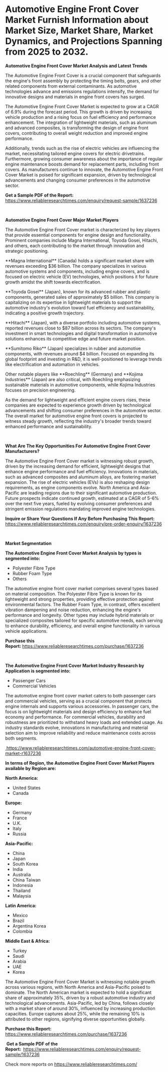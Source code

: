 <p><h1>Automotive Engine Front Cover Market Furnish Information about Market Size, Market Share, Market Dynamics, and Projections Spanning from 2025 to 2032.</h1></p><p><strong>Automotive Engine Front Cover Market Analysis and Latest Trends</strong></p>
<p><p>The Automotive Engine Front Cover is a crucial component that safeguards the engine's front assembly by protecting the timing belts, gears, and other related components from external contaminants. As automotive technologies advance and emissions regulations intensify, the demand for innovative designs and materials in engine front covers has surged.</p><p>The Automotive Engine Front Cover Market is expected to grow at a CAGR of 6.9% during the forecast period. This growth is driven by increasing vehicle production and a rising focus on fuel efficiency and performance enhancement. The integration of lightweight materials, such as aluminum and advanced composites, is transforming the design of engine front covers, contributing to overall weight reduction and improved engine performance.</p><p>Additionally, trends such as the rise of electric vehicles are influencing the market, necessitating tailored engine covers for electric drivetrains. Furthermore, growing consumer awareness about the importance of regular engine maintenance boosts demand for replacement parts, including front covers. As manufacturers continue to innovate, the Automotive Engine Front Cover Market is poised for significant expansion, driven by technological advancements and changing consumer preferences in the automotive sector.</p></p>
<p><strong>Get a Sample PDF of the Report:&nbsp;</strong> <a href="https://www.reliableresearchtimes.com/enquiry/request-sample/1637236?utm_campaign=2326&utm_medium=2&utm_source=Github&utm_content=ia&utm_term=23032025&utm_id=automotive-engine-front-cover">https://www.reliableresearchtimes.com/enquiry/request-sample/1637236</a></p>
<p>&nbsp;</p>
<p><strong>Automotive Engine Front Cover Major Market Players</strong></p>
<p><p>The Automotive Engine Front Cover market is characterized by key players that provide essential components for engine design and functionality. Prominent companies include Magna International, Toyoda Gosei, Hitachi, and others, each contributing to the market through innovation and strategic positioning.</p><p>**Magna International** (Canada) holds a significant market share with revenues exceeding $36 billion. The company specializes in various automotive systems and components, including engine covers, and is focused on electric vehicle (EV) technologies, which positions it for future growth amidst the shift towards electrification.</p><p>**Toyoda Gosei** (Japan), known for its advanced rubber and plastic components, generated sales of approximately $5 billion. This company is capitalizing on its expertise in lightweight materials to support the automotive industry's evolution toward fuel efficiency and sustainability, indicating a positive growth trajectory.</p><p>**Hitachi** (Japan), with a diverse portfolio including automotive systems, reported revenues close to $87 billion across its sectors. The company's investment in smart technologies and digital transformation in automotive solutions enhances its competitive edge and future market position.</p><p>**Sumitomo Riko** (Japan) specializes in rubber and automotive components, with revenues around $4 billion. Focused on expanding its global footprint and investing in R&D, it is well-positioned to leverage trends like electrification and automation in vehicles.</p><p>Other notable players like **Roechling** (Germany) and **Kojima Industries** (Japan) are also critical, with Roechling emphasizing sustainable materials in automotive components, while Kojima Industries focuses on precision engineering.</p><p>As the demand for lightweight and efficient engine covers rises, these companies are expected to experience growth driven by technological advancements and shifting consumer preferences in the automotive sector. The overall market for automotive engine front covers is projected to witness steady growth, reflecting the industry's broader trends toward enhanced performance and sustainability.</p></p>
<p>&nbsp;</p>
<p><strong>What Are The Key Opportunities For Automotive Engine Front Cover Manufacturers?</strong></p>
<p><p>The Automotive Engine Front Cover market is witnessing robust growth, driven by the increasing demand for efficient, lightweight designs that enhance engine performance and fuel efficiency. Innovations in materials, such as advanced composites and aluminum alloys, are fostering market expansion. The rise of electric vehicles (EVs) is also reshaping design requirements, as engine components evolve. North America and Asia-Pacific are leading regions due to their significant automotive production. Future prospects indicate continued growth, estimated at a CAGR of 5-6% over the next five years, fueled by evolving consumer preferences and stringent emission regulations mandating improved engine technologies.</p></p>
<p><strong>Inquire or Share Your Questions If Any Before Purchasing This Report:</strong> <a href="https://www.reliableresearchtimes.com/enquiry/pre-order-enquiry/1637236?utm_campaign=2326&utm_medium=2&utm_source=Github&utm_content=ia&utm_term=23032025&utm_id=automotive-engine-front-cover">https://www.reliableresearchtimes.com/enquiry/pre-order-enquiry/1637236</a></p>
<p>&nbsp;</p>
<p><strong>Market Segmentation</strong></p>
<p><strong>The Automotive Engine Front Cover Market Analysis by types is segmented into:</strong></p>
<p><ul><li>Polyester Fibre Type</li><li>Rubber Foam Type</li><li>Others</li></ul></p>
<p><p>The automotive engine front cover market comprises several types based on material composition. The Polyester Fibre Type is known for its lightweight and strong properties, providing effective protection against environmental factors. The Rubber Foam Type, in contrast, offers excellent vibration dampening and noise reduction, enhancing the engine's performance and longevity. Other types may include hybrid materials or specialized composites tailored for specific automotive needs, each serving to enhance durability, efficiency, and overall engine functionality in various vehicle applications.</p></p>
<p><strong>Purchase this Report:&nbsp;</strong><a href="https://www.reliableresearchtimes.com/purchase/1637236?utm_campaign=2326&utm_medium=2&utm_source=Github&utm_content=ia&utm_term=23032025&utm_id=automotive-engine-front-cover">https://www.reliableresearchtimes.com/purchase/1637236</a></p>
<p>&nbsp;</p>
<p><strong>The Automotive Engine Front Cover Market Industry Research by Application is segmented into:</strong></p>
<p><ul><li>Passenger Cars</li><li>Commercial Vehicles</li></ul></p>
<p><p>The automotive engine front cover market caters to both passenger cars and commercial vehicles, serving as a crucial component that protects engine internals and supports various accessories. In passenger cars, the focus is on lightweight materials and design efficiency to enhance fuel economy and performance. For commercial vehicles, durability and robustness are prioritized to withstand heavy loads and extended usage. As industry standards evolve, innovations in manufacturing and material selection aim to improve reliability and reduce maintenance costs across both segments.</p></p>
<p><a href="https://www.reliableresearchtimes.com/automotive-engine-front-cover-market-r1637236?utm_campaign=2326&utm_medium=2&utm_source=Github&utm_content=ia&utm_term=23032025&utm_id=automotive-engine-front-cover">&nbsp;https://www.reliableresearchtimes.com/automotive-engine-front-cover-market-r1637236</a></p>
<p><strong>In terms of Region, the Automotive Engine Front Cover Market Players available by Region are:</strong></p>
<p>
    <p> <strong> North America: </strong>
        <ul>
            <li>United States</li>
            <li>Canada</li>
        </ul>
        </p> 
    <p> <strong> Europe: </strong>
        <ul>
            <li>Germany</li>
            <li>France</li>
            <li>U.K.</li>
            <li>Italy</li>
            <li>Russia</li>
        </ul>
        </p> 
    <p> <strong> Asia-Pacific: </strong>
        <ul>
            <li>China</li>
            <li>Japan</li>
            <li>South Korea</li>
            <li>India</li>
            <li>Australia</li>
            <li>China Taiwan</li>
            <li>Indonesia</li>
            <li>Thailand</li>
            <li>Malaysia</li>
        </ul>
        </p> 
    <p> <strong> Latin America: </strong>
        <ul>
            <li>Mexico</li>
            <li>Brazil</li>
            <li>Argentina Korea</li>
            <li>Colombia</li>
        </ul>
        </p> 
    <p> <strong> Middle East & Africa: </strong>
        <ul>
            <li>Turkey</li>
            <li>Saudi</li>
            <li>Arabia</li>
            <li>UAE</li>
            <li>Korea</li>
        </ul>
    </p>
    </p>
<p><p>The Automotive Engine Front Cover Market is witnessing notable growth across various regions, with North America and Asia-Pacific poised to dominate. The North American market is expected to hold a significant share of approximately 35%, driven by a robust automotive industry and technological advancements. Asia-Pacific, led by China, follows closely with a market share of around 30%, influenced by increasing production capacities. Europe captures about 25%, while the remaining 10% is attributed to other regions, signifying diverse opportunities globally.</p></p>
<p><strong>Purchase this Report: </strong><a href="https://www.reliableresearchtimes.com/purchase/1637236?utm_campaign=2326&utm_medium=2&utm_source=Github&utm_content=ia&utm_term=23032025&utm_id=automotive-engine-front-cover">https://www.reliableresearchtimes.com/purchase/1637236</a></p>
<p>&nbsp;<strong>Get a Sample PDF of the Report:&nbsp;&nbsp;</strong><a href="https://www.reliableresearchtimes.com/enquiry/request-sample/1637236?utm_campaign=2326&utm_medium=2&utm_source=Github&utm_content=ia&utm_term=23032025&utm_id=automotive-engine-front-cover">https://www.reliableresearchtimes.com/enquiry/request-sample/1637236</a></p>
<p><strong></strong></p>
<p>Check more reports on <a href="https://www.reliableresearchtimes.com/?utm_campaign=2326&utm_medium=2&utm_source=Github&utm_content=ia&utm_term=23032025&utm_id=automotive-engine-front-cover">https://www.reliableresearchtimes.com/</a></p>